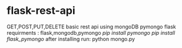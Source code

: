 # flask-rest-api
GET,POST,PUT,DELETE basic rest api using mongoDB pymongo flask
requirments :
flask,mongodb,pymongo
*pip install pymongo*
*pip install flask_pymongo*
after installing run: python mongo.py 
